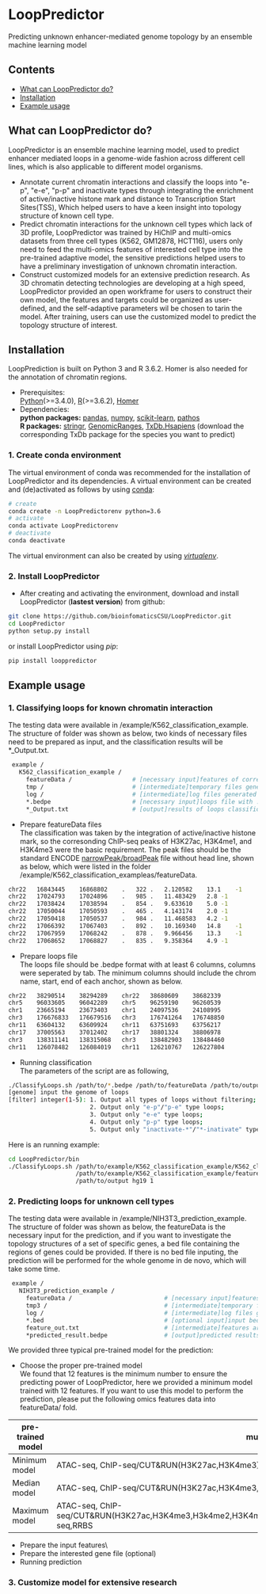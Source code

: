 # LoopPredictor
Predicting unknown enhancer-mediated genome topology by an ensemble machine learning model

## Contents
- [What can LoopPredictor do?](#What-can-LoopPredictor-do?)
- [Installation](#Installation)
- [Example usage](#Example-usage)

## What can LoopPredictor do?
LoopPredictor is an ensemble machine learning model, used to predict enhancer mediated loops in a genome-wide fashion across different cell lines, which is also applicable to different model organisms.
 - Annotate current chromatin interactions and classify the loops into "e-p", "e-e", "p-p" and inactivate types through integrating the enrichment of active/inactive histone mark and distance to Transcription Start Sites(TSS), Which helped users to have a keen insight into topology structure of known cell type.
- Predict chromatin interactions for the unknown cell types which lack of 3D profile, LoopPredictor was trained by HiChIP and multi-omics datasets from three cell types (K562, GM12878, HCT116), users only need to feed the multi-omics features of interested cell type into the pre-trained adaptive model, the sensitive predictions helped users to have a preliminary investigation of unknown chromatin interaction.
- Construct customized models for an extensive prediction research. As 3D chromatin detecting technologies are developing at a high speed, LoopPredictor provided an open workframe for users to construct their own model, the features and targets could be organized as user-defined, and the self-adaptive parameters wil be chosen to tarin the model. After training, users can use the customized model to predict the topology structure of interest.


## Installation
LoopPrediction is built on Python 3 and R 3.6.2. Homer is also needed for the annotation of chromatin regions.  
   - Prerequisites:\
       [Python](https://www.python.org/)(>=3.4.0), [R](https://www.r-project.org/)(>=3.6.2), [Homer](http://homer.ucsd.edu/homer/)
   - Dependencies:\
   **python packages:**
       [pandas](https://pandas.pydata.org/), [numpy](http://www.numpy.org/), [scikit-learn](https://scikit-learn.org/stable/), [pathos](https://pypi.org/project/pathos/)\
   **R packages:**
       [stringr](https://stringr.tidyverse.org/), [GenomicRanges](https://bioconductor.org/packages/release/bioc/html/GenomicRanges.html), [TxDb.Hsapiens](http://bioconductor.org/packages/release/data/annotation/html/TxDb.Hsapiens.UCSC.hg19.knownGene.html) (download the corresponding TxDb package for the species you want to predict)

### 1. Create conda environment
The virtual environment of conda was recommended for the installation of LoopPredictor and its dependencies. A virtual environment can be created and (de)activated as follows by using [conda](https://conda.io/docs/):
```bash
# create
conda create -n LoopPredictorenv python=3.6
# activate
conda activate LoopPredictorenv
# deactivate
conda deactivate
```
The virtual environment can also be created by using [*virtualenv*](https://github.com/pypa/virtualenv/).

### 2. Install LoopPredictor
- After creating and activating the environment, download and install LoopPredictor (**lastest version**) from github:
```bash
git clone https://github.com/bioinfomaticsCSU/LoopPredictor.git
cd LoopPredictor
python setup.py install
```
or install LoopPredictor using *pip*:
```bash
pip install looppredictor
```
## Example usage
### 1. Classifying loops for known chromatin interaction
The testing data were available in /example/K562_classification_example. The structure of folder was shown as below, two kinds of necessary files need to be prepared as input, and the classification results will be *_Output.txt.
```bash
 example /
   K562_classification_example /
     featureData /                 # [necessary input]features of corresonding cell line input for the classification
     tmp /                         # [intermediate]temporary files generated within running
     log /                         # [intermediate]log files generated within running
     *.bedpe                       # [necessary input]loops file with .bedpe format
     *_Output.txt                  # [output]results of loops classification
```
- Prepare featureData files\
The classification was taken by the integration of active/inactive histone mark, so the corresonding ChIP-seq peaks of H3K27ac, H3K4me1, and H3K4me3 were the basic requirement. The peak files should be the standard ENCODE [narrowPeak/broadPeak](http://genome.ucsc.edu/FAQ/FAQformat#format13) file without head line, shown as below, which were listed in the folder /example/K562_classification_exampleas/featureData.
```bash
chr22	16843445	16868802	.	322	.	2.120582	13.1	-1
chr22	17024793	17024896	.	985	.	11.483429	2.8	-1
chr22	17038424	17038594	.	854	.	9.633610	5.0	-1
chr22	17050044	17050593	.	465	.	4.143174	2.0	-1
chr22	17050418	17050537	.	984	.	11.468583	4.2	-1
chr22	17066392	17067403	.	892	.	10.169340	14.8	-1
chr22	17067959	17068242	.	878	.	9.966456	13.3	-1
chr22	17068652	17068827	.	835	.	9.358364	4.9	-1
```
- Prepare loops file\
The loops file should be .bedpe format with at least 6 columns, columns were seperated by tab. The minimum columns should include the chrom name, start, end of each anchor, shown as below.
```bash
chr22	38290514	38294289	chr22	38680609	38682339
chr5	96033605	96042289	chr5	96259190	96260539
chr1	23665194	23673403	chr1	24097536	24108995
chr3	176676833	176679516	chr3	176741264	176748850
chr11	63604132	63609924	chr11	63751693	63756217
chr17	37005563	37012402	chr17	38801324	38806978
chr3	138311141	138315068	chr3	138482903	138484460
chr11	126078482	126084019	chr11	126210767	126227804
```
- Running classification\
The parameters of the script are as following,
```bash
./ClassifyLoops.sh /path/to/*.bedpe /path/to/featureData /path/to/output genome filter
[genome] input the genome of loops
[filter] integer(1-5): 1. Output all types of loops without filtering;
                       2. Output only "e-p"/"p-e" type loops;
                       3. Output only "e-e" type loops;
                       4. Output only "p-p" type loops;
                       5. Output only "inactivate-*"/"*-inativate" type loops;
```
Here is an running example:
```bash
cd LoopPredictor/bin
./ClassifyLoops.sh /path/to/example/K562_classification_example/K562_classifyLoop_example.bedpe \
                   /path/to/example/K562_classification_example/featureData \
                   /path/to/output hg19 1
```

### 2. Predicting loops for unknown cell types
The testing data were available in /example/NIH3T3_prediction_example. The structure of folder was shown as below, the featureData is the necessary input for the prediction, and if you want to investigate the topology structures of a set of specific genes, a bed file containing the regions of genes could be provided. If there is no bed file inputing, the prediction will be performed for the whole genome in de novo, which will take some time.
```bash
 example /
   NIH3T3_prediction_example /
     featureData /                          # [necessary input]features of corresonding cell line input for the prediction
     tmp3 /                                 # [intermediate]temporary files generated within running
     log /                                  # [intermediate]log files generated within running
     *.bed                                  # [optional input]input bed file of interested regions for loops prediction
     feature_out.txt                        # [intermediate]features are extracted from files within running
     *predicted_result.bedpe                # [output]predicted results of loops
```
We provided three typical pre-trained model for the prediction:
- Choose the proper pre-trained model\
We found that 12 features is the minimum number to ensure the predicting power of LoopPredictor, here we provided a minimum model trained with 12 features. If you want to use this model to perform the prediction, please put the following omics features data into featureData/ fold.

pre-trained model  | multi-omics features requirement
 ---- | ----- 
 Minimum model  | ATAC-seq, ChIP-seq/CUT&RUN(H3K27ac,H3K4me3)
 Median model  | ATAC-seq, ChIP-seq/CUT&RUN(H3K27ac,H3K4me3,H3K4me1,H3K9ac,H3K9me3,CTCF),RNA-seq
 Maximum model | ATAC-seq, ChIP-seq/CUT&RUN(H3K27ac,H3K4me3,H3k4me2,H3K4me1,H3K9ac,H3K9me3,H3K36me3,H3K79me2,CTCF,ELF1,JUND,MAX,YY1),RNA-seq,RRBS
- Prepare the input features\
- Prepare the interested gene file (optional)
- Running prediction

### 3. Customize model for extensive research
